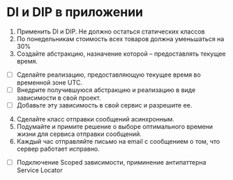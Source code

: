 # DI и DIP в приложении

1. Применить DI и DIP. Не должно остаться статических классов
2. По понедельникам стоимость всех товаров должна уменьшаться на 30%
3. Создайте абстракцию, назначение которой – предоставлять текущее время.
- [ ] Сделайте реализацию, предоставляющую текущее время во временной зоне UTC.
- [ ] Внедрите получившуюся абстракцию и реализацию в виде зависимости в свой проект.
- [ ] Добавьте эту зависимость в свой сервис и разрешите ее.
4. Сделайте класс отправки сообщений асинхронным.
5. Подумайте и примите решение о выборе оптимального времени жизни для сервиса отправки сообщений.
6. Каждый час отправляйте письмо на email с сообщением о том, что сервер работает исправно.

- [ ] Подключение Scoped зависимости, приминение антипаттерна Service Locator
